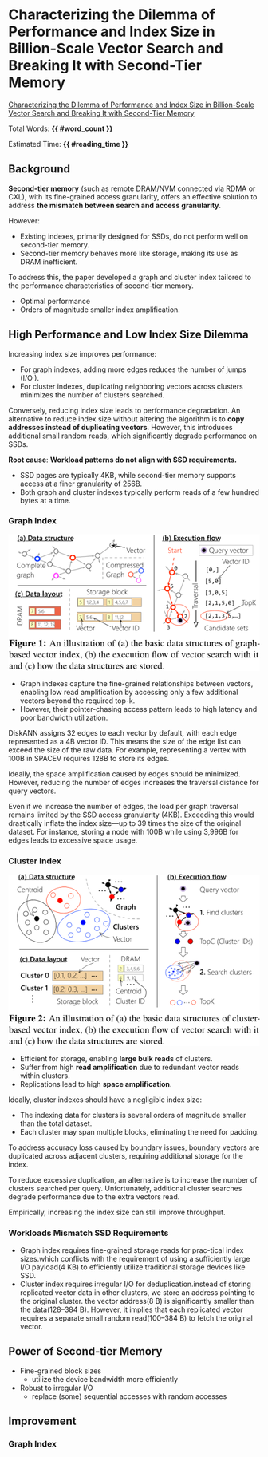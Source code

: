# Characterizing the Dilemma of Performance and Index Size in Billion-Scale Vector  Search and Breaking It with Second-Tier Memory

[Characterizing the Dilemma of Performance and Index Size in Billion-Scale Vector  Search and Breaking It with Second-Tier Memory](https://arxiv.org/abs/2405.03267)

Total Words: **{{ #word_count }}**

Estimated Time: **{{ #reading_time }}**

## Background

**Second-tier memory** (such as remote DRAM/NVM connected via RDMA or CXL), with its fine-grained access granularity, offers an effective solution to address **the mismatch between search and access granularity**.

However:
- Existing indexes, primarily designed for SSDs, do not perform well on second-tier memory.
- Second-tier memory behaves more like storage, making its use as DRAM inefficient.

To address this, the paper developed a graph and cluster index tailored to the performance characteristics of second-tier memory. 
- Optimal performance
- Orders of magnitude smaller index amplification.

## High Performance and Low Index Size Dilemma

Increasing index size improves performance:  
- For graph indexes, adding more edges reduces the number of jumps (I/O ).  
- For cluster indexes, duplicating neighboring vectors across clusters minimizes the number of clusters searched.  

Conversely, reducing index size leads to performance degradation. An alternative to reduce index size without altering the algorithm is to **copy addresses instead of duplicating vectors**. However, this introduces additional small random reads, which significantly degrade performance on SSDs.

**Root cause**: **Workload patterns do not align with SSD requirements.**
- SSD pages are typically 4KB, while second-tier memory supports access at a finer granularity of 256B.  
- Both graph and cluster indexes typically perform reads of a few hundred bytes at a time.

### Graph Index

![Graph Index](./img/graph.png)

- Graph indexes capture the fine-grained relationships between vectors, enabling low read amplification by accessing only a few additional vectors beyond the required top-k.  
- However, their pointer-chasing access pattern leads to high latency and poor bandwidth utilization.

DiskANN assigns 32 edges to each vector by default, with each edge represented as a 4B vector ID. This means the size of the edge list can exceed the size of the raw data. For example, representing a vertex with 100B in SPACEV requires 128B to store its edges.  

Ideally, the space amplification caused by edges should be minimized. However, reducing the number of edges increases the traversal distance for query vectors.  

Even if we increase the number of edges, the load per graph traversal remains limited by the SSD access granularity (4KB). Exceeding this would drastically inflate the index size—up to 39 times the size of the original dataset. For instance, storing a node with 100B while using 3,996B for edges leads to excessive space usage.



### Cluster Index

![Cluster Index](./img/cluster.png)

- Efficient for storage, enabling **large bulk reads** of clusters.  
- Suffer from high **read amplification** due to redundant vector reads within clusters.  
- Replications lead to high **space amplification**.

Ideally, cluster indexes should have a negligible index size:  
- The indexing data for clusters is several orders of magnitude smaller than the total dataset.  
- Each cluster may span multiple blocks, eliminating the need for padding.  

To address accuracy loss caused by boundary issues, boundary vectors are duplicated across adjacent clusters, requiring additional storage for the index.  

To reduce excessive duplication, an alternative is to increase the number of clusters searched per query. Unfortunately, additional cluster searches degrade performance due to the extra vectors read.  

Empirically, increasing the index size can still improve throughput.

### Workloads Mismatch SSD Requirements

- Graph index requires fine-grained storage reads for prac-tical index sizes.which  conflicts with the requirement of using a sufficiently large I/O payload(4 KB) to efficiently utilize traditional storage devices like SSD.
- Cluster index requires irregular I/O for deduplication.instead of storing replicated vector data in other clusters, we store an address pointing to the original cluster. the vector address(8 B) is significantly smaller than the data(128–384 B). However, it implies that each replicated vector requires a separate small random read(100–384 B) to fetch the original vector. 

## Power of Second-tier Memory

- Fine-grained block sizes
    - utilize the device bandwidth more efficiently
- Robust to irregular I/O
    - replace (some) sequential accesses with random accesses

## Improvement

### Graph Index

